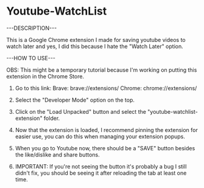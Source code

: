 # Youtube-WatchList

---DESCRIPTION---

This is a Google Chrome extension I made for saving youtube videos to watch later and yes, I did this because I hate the "Watch Later" option.

---HOW TO USE---

OBS: This might be a temporary tutorial because I'm working on putting this extension in the Chrome Store.

1. Go to this link:         Brave: brave://extensions/          Chrome: chrome://extensions/

2. Select the "Developer Mode" option on the top.

3. Click on the "Load Unpacked" button and select the "youtube-watchlist-extension" folder.

4. Now that the extension is loaded, I recommend pinning the extension for easier use, you can do this when managing your extension popups.

5. When you go to Youtube now, there should be a "SAVE" button besides the like/dislike and share buttons. 

6. IMPORTANT: If you're not seeing the button it's probably a bug I still didn't fix, you should be seeing it after reloading the tab at least one time.

